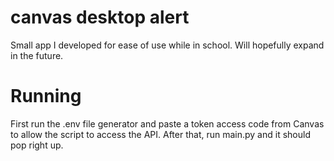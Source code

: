 # canvas desktop alert
 
Small app I developed for ease of use while in school. Will hopefully expand in the future.

# Running
First run the .env file generator and paste a token access code from Canvas to allow the script to access the API.
After that, run main.py and it should pop right up.
